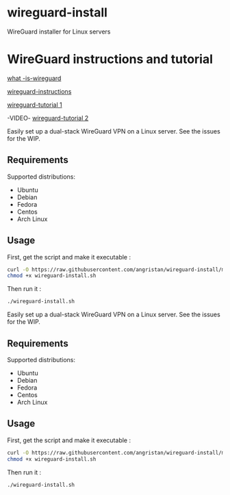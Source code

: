 # wireguard-install
WireGuard installer for Linux servers

# WireGuard instructions and tutorial

[what -is-wireguard](https://www.wireguard.com/)

[wireguard-instructions](https://www.wireguard.com/install/)

[wireguard-tutorial 1](https://angristan.xyz/how-to-setup-vpn-server-wireguard-nat-ipv6/)

-VIDEO- [wireguard-tutorial 2](https://www.youtube.com/watch?v=n00ayGUdCaI)

Easily set up a dual-stack WireGuard VPN on a Linux server. See the issues for the WIP.

## Requirements

Supported distributions:

- Ubuntu
- Debian
- Fedora
- Centos
- Arch Linux

## Usage

First, get the script and make it executable :

```bash
curl -O https://raw.githubusercontent.com/angristan/wireguard-install/master/wireguard-install.sh
chmod +x wireguard-install.sh
```

Then run it :

```sh
./wireguard-install.sh
```
Easily set up a dual-stack WireGuard VPN on a Linux server. See the issues for the WIP.

## Requirements

Supported distributions:

- Ubuntu
- Debian
- Fedora
- Centos
- Arch Linux

## Usage

First, get the script and make it executable :

```bash
curl -O https://raw.githubusercontent.com/angristan/wireguard-install/master/wireguard-install.sh
chmod +x wireguard-install.sh
```

Then run it :

```sh
./wireguard-install.sh
```
